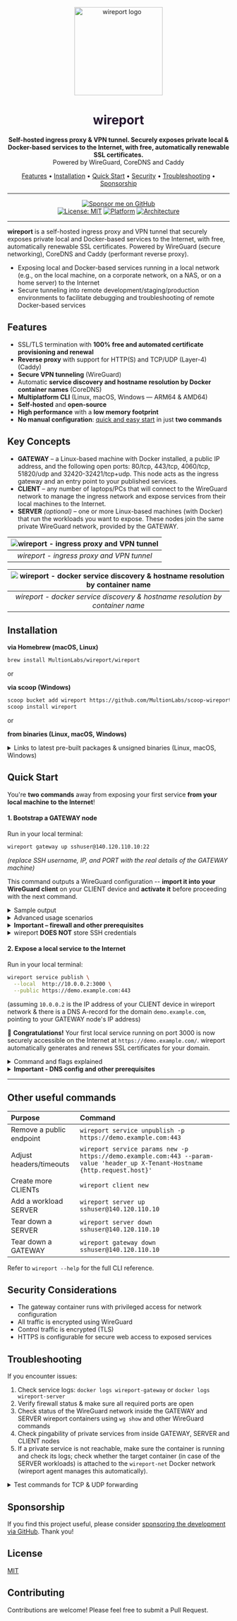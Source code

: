 <p align="center">
  <img src="assets/wireport-with-slogan.png" alt="wireport logo" width="200" />
</p>

<h1 align="center" style="color:#23132d">
  wireport
</h1>

<p align="center">
  <strong>Self-hosted ingress proxy & VPN tunnel. Securely exposes private local & Docker-based services to the Internet, with free, automatically renewable SSL certificates.</strong><br />
  Powered by WireGuard, CoreDNS and Caddy
</p>

<p align="center">
  <a href="#features">Features</a> •
  <a href="#installation">Installation</a> •
  <a href="#quick-start">Quick Start</a> •
  <a href="#security-considerations">Security</a> •
  <a href="#troubleshooting">Troubleshooting</a> •
  <a href="#sponsorship">Sponsorship</a>
</p>

---

<div align="center">

[![Sponsor me on GitHub](https://img.shields.io/badge/Sponsor-💖-pink?style=for-the-badge)](https://github.com/sponsors/maxskorr)  
[![License: MIT](https://img.shields.io/badge/License-MIT-blue.svg?style=for-the-badge)](https://opensource.org/licenses/MIT)
[![Platform](https://img.shields.io/badge/Platform-Linux%20%7C%20macOS%20%7C%20Windows-lightgrey.svg?style=for-the-badge)](https://github.com/MultionLabs/wireport/releases)
[![Architecture](https://img.shields.io/badge/Architecture-AMD64%20%7C%20ARM64-lightgrey.svg?style=for-the-badge)](https://github.com/MultionLabs/wireport/releases)

</div>

---

**wireport** is a self-hosted ingress proxy and VPN tunnel that securely exposes private local and Docker-based services to the Internet, with free, automatically renewable SSL certificates. Powered by WireGuard (secure networking), CoreDNS and Caddy (performant reverse proxy).

- Exposing local and Docker-based services running in a local network (e.g., on the local machine, on a corporate network, on a NAS, or on a home server) to the Internet
- Secure tunneling into remote development/staging/production environments to facilitate debugging and troubleshooting of remote Docker-based services

## Features

- SSL/TLS termination with **100% free and automated certificate provisioning and renewal**
- **Reverse proxy** with support for HTTP(S) and TCP/UDP (Layer-4) (Caddy)
- **Secure VPN tunneling** (WireGuard)
- Automatic **service discovery and hostname resolution by Docker container names** (CoreDNS)
- **Multiplatform CLI** (Linux, macOS, Windows — ARM64 & AMD64)
- **Self-hosted** and **open-source**
- **High performance** with a **low memory footprint**
- **No manual configuration**: [quick and easy start](#quick-start) in just **two commands**

## Key Concepts

- **GATEWAY** – a Linux-based machine with Docker installed, a public IP address, and the following open ports: 80/tcp, 443/tcp, 4060/tcp, 51820/udp and 32420-32421/tcp+udp. This node acts as the ingress gateway and an entry point to your published services.
- **CLIENT** – any number of laptops/PCs that will connect to the WireGuard network to manage the ingress network and expose services from their local machines to the Internet.
- **SERVER** *(optional)* – one or more Linux-based machines (with Docker) that run the workloads you want to expose. These nodes join the same private WireGuard network, provided by the GATEWAY.

| ![wireport - ingress proxy and VPN tunnel](assets/wireport-ingress-proxy-vpn-tunnel.png) |
|:--:|
| *wireport - ingress proxy and VPN tunnel* |

| ![wireport - docker service discovery & hostname resolution by container name](assets/wireport-docker-service-discovery.png) |
|:--:|
| *wireport - docker service discovery & hostname resolution by container name* |

## Installation


**via Homebrew (macOS, Linux)**

```bash
brew install MultionLabs/wireport/wireport
```

or

**via scoop (Windows)**

```bash
scoop bucket add wireport https://github.com/MultionLabs/scoop-wireport
scoop install wireport
```

or

**from binaries (Linux, macOS, Windows)**

<details>
<summary>Links to latest pre-built packages & unsigned binaries (Linux, macOS, Windows)</summary>

| Platform | AMD64 | ARM64 |
|:---------|:------|:------|
| **macOS (.pkg)** | [wireport-macos-amd64.pkg](https://github.com/MultionLabs/wireport/releases/latest/download/wireport-macos-amd64.pkg) | [wireport-macos-arm64.pkg](https://github.com/MultionLabs/wireport/releases/latest/download/wireport-macos-arm64.pkg) |
| **macOS (.zip)** | [wireport-macos-amd64.zip](https://github.com/MultionLabs/wireport/releases/latest/download/wireport-macos-amd64.zip) | [wireport-macos-arm64.zip](https://github.com/MultionLabs/wireport/releases/latest/download/wireport-macos-arm64.zip) |
| **Linux (.tar)** | [wireport-linux-amd64.tar](https://github.com/MultionLabs/wireport/releases/latest/download/wireport-linux-amd64.tar) | [wireport-linux-arm64.tar](https://github.com/MultionLabs/wireport/releases/latest/download/wireport-linux-arm64.tar) |
| **Linux (.deb)** | [wireport-linux-amd64.deb](https://github.com/MultionLabs/wireport/releases/latest/download/wireport-linux-amd64.deb) | [wireport-linux-arm64.deb](https://github.com/MultionLabs/wireport/releases/latest/download/wireport-linux-arm64.deb) |
| **Linux (.rpm)** | [wireport-linux-amd64.rpm](https://github.com/MultionLabs/wireport/releases/latest/download/wireport-linux-amd64.rpm) | [wireport-linux-arm64.rpm](https://github.com/MultionLabs/wireport/releases/latest/download/wireport-linux-arm64.rpm) |
| **Windows** | [wireport-windows-amd64.zip](https://github.com/MultionLabs/wireport/releases/latest/download/wireport-windows-amd64.zip) | [wireport-windows-arm64.zip](https://github.com/MultionLabs/wireport/releases/latest/download/wireport-windows-arm64.zip) |

Installing from a `.deb` package on Ubuntu or Debian (amd64):

```bash
wget https://github.com/MultionLabs/wireport/releases/latest/download/wireport-linux-amd64.deb && \
sudo dpkg -i ./wireport-linux-amd64.deb
```

Installing from an `.rpm` package on Alma or Rocky (amd64):

```bash
wget https://github.com/MultionLabs/wireport/releases/latest/download/wireport-linux-amd64.rpm && \
sudo rpm -ivh ./wireport-linux-amd64.rpm
```

Installing from a `.tar` package (e.g., on Arch; amd64):

```bash
wget https://github.com/MultionLabs/wireport/releases/latest/download/wireport-linux-amd64.tar && \
sudo tar -xvf wireport-linux-amd64.tar -C /
```

### ⚠️ Running Unsigned Binaries on macOS and Windows

Since the binaries are **not signed with commercial certificates**, your operating system may prevent them from launching by default.  
You will need to manually allow them.

---

### 🪟 On Windows

When you try to launch the program, you may see a warning similar to:

> **Windows protected your PC**  
> Windows Defender SmartScreen prevented an unrecognized app from starting.

To proceed:

1. Click **More info**.
2. Click **Run anyway**.

This will start the application despite the warning.

---

### 🍎 On macOS

When you attempt to open the app or installer, you may see:

> "**wireport** cannot be opened because the developer cannot be verified."

To allow it:

1. Open **Finder** and locate the application or `.pkg` file.
2. **Right-click** (or Control-click) the file and select **Open**.
3. You will see a similar warning, but this time it includes an **Open** button.
4. Click **Open** to confirm you trust the file.

Alternatively, you can allow the app through **System Preferences**:

1. Open **Apple Menu > System Settings > Privacy & Security > General**.
2. You will see a message that the app was blocked.
3. Click **Allow Anyway**.
4. Then, try opening the app again.

---

**Note:**
- These steps are necessary **only once per file**.
- If you have any concerns about file integrity, consider [verifying checksums](https://github.com/MultionLabs/wireport/releases) or building binaries from the source code yourself.
- In enterprise environments, administrators can whitelist the binaries using Group Policy (Windows) or Gatekeeper settings (macOS).

</details>

## Quick Start

You're **two commands** away from exposing your first service **from your local machine to the Internet**!

#### 1. Bootstrap a GATEWAY node

Run in your local terminal:

```bash
wireport gateway up sshuser@140.120.110.10:22
```

*(replace SSH username, IP, and PORT with the real details of the GATEWAY machine)*

This command outputs a WireGuard configuration -- **import it into your WireGuard client** on your CLIENT device and **activate it** before proceeding with the next command.

<details>
<summary>Sample output</summary>

```
🔒 Enter SSH password:
🚀 wireport Gateway Up
==========================

📡 Connecting to gateway...
   Gateway: sshuser@140.120.110.10:22
   Status: ✅ Connected

🔍 Checking current status...
   Status: ❌ Not Running
   💡 Proceeding with installation...

📦 Installing wireport...
   Gateway: sshuser@140.120.110.10:22
   Status: ✅ Installation Completed

✅ Verifying installation...
   Status: ✅ Verified Successfully, Running
   🎉 wireport has been successfully installed and started on the gateway!

   🔑 Applying Client Join Token: eyJpZCI6IjMxMGIyYTQz...

# # # # # # # # # # # # # # # # # # # # # # #
#       wireport config for WireGuard       #
# # # # # # # # # # # # # # # # # # # # # # #

[Interface]
Address = 10.0.0.2/24
PrivateKey = CDCH09W1+x4P+aZ3OIF2dnEhvYOms2RtV2ReIHqa/0I=
DNS = 10.0.0.1

[Peer]
PublicKey = AfYB6BMUMYDcIojecg7H5jhnDNzqIf56rXJ74md1Rw4=
Endpoint = 140.120.110.10:51820
AllowedIPs = 172.16.0.0/12, 10.0.0.1/24
PersistentKeepalive = 15

⤵ wireport WireGuard config has been dumped

   ✅ Client Join Token Applied

✨ Bootstrap process completed!
```
</details>

<details>
<summary>Advanced usage scenarios</summary>

Use SSH key with an empty passphrase and dump the WireGuard config straight to the file:

```bash
wireport gateway up sshuser@140.120.110.10:22 --ssh-key-path ~/.ssh/id_rsa --ssh-key-pass-empty > ~/path/to/wireguard-config.conf
```

</details>

<details>
<summary><strong>Important – firewall and other prerequisites</strong></summary>

`wireport gateway up` expects that:

1) the following ports must be reachable on the target GATEWAY machine *before* you run the command:

* 22/tcp (SSH)
* 80/tcp and 443/tcp (HTTP/HTTPS)
* 4060/tcp (Wireport control channel)
* 51820/udp (WireGuard)
* 32420-32421/tcp+udp (reserved ports for exposing services with wireport)

Example with UFW:

```bash
sudo ufw allow 22,80,443,4060/tcp
sudo ufw allow 51820/udp
sudo ufw allow 32420:32421/tcp
sudo ufw allow 32420:32421/udp
sudo ufw enable
```

2) Docker is installed on the target GATEWAY machine
3) The account used for SSHing into the target GATEWAY machine has all the necessary permissions for managing Docker containers, images, and networks
</details>

<details>
<summary>wireport <strong>DOES NOT</strong> store SSH credentials</summary>

wireport relies on [goph](https://github.com/melbahja/goph) for handling SSH connections and executing commands on the target remote machines. The credentials are **never stored** by wireport and they only stay in the memory of your client device for the time of executing the commands (typically, a few seconds).
</details>

#### 2. Expose a local service to the Internet

Run in your local terminal:

```bash
wireport service publish \
  --local  http://10.0.0.2:3000 \
  --public https://demo.example.com:443
```
(assuming `10.0.0.2` is the IP address of your CLIENT device in wireport network & there is a DNS A-record for the domain `demo.example.com`, pointing to your GATEWAY node's IP address)

🎉 **Congratulations!** Your first local service running on port 3000 is now securely accessible on the Internet at `https://demo.example.com/`. wireport automatically generates and renews SSL certificates for your domain.

<details>
<summary>Command and flags explained</summary>

This command supports different protocols (HTTP, HTTPS, TCP, UDP) and automatically provisions a free SSL certificate for the domain when an HTTPS-based URL with a domain name is specified in the **--public** parameter, provided that a correct A-record is set up in your domain provider's DNS settings and points to the GATEWAY machine.

* **--local** – address of the service **on the machine where you run the command** (or another CLIENT/SERVER node from the wireport-managed WireGuard network)
* **--public** – External protocol / hostname / port that will be reachable on the GATEWAY

If a service is supposed to be exposed using the public IP of the gateway node (e.g., to be available on `140.120.110.10`), don't specify the public IP itself in **--public** argument, but use `0.0.0.0` instead (e.g., **tcp://0.0.0.0:32420**)
</details>

<details>
<summary><strong>Important - DNS config and other prerequisites</strong></summary>

1) For the service to become available over the given public URL, there must be a respective `A`-record in the DNS settings of your domain name provider, pointing to the target **GATEWAY** machine's IP address.

2) After bootstrapping the GATEWAY node with the `wireport gateway up ...` command, you should add the respective WireGuard tunnel on your local machine

3) There must be a service running and accessible at the address specified in the `--local` flag provided to the `wireport service publish` command (this can be on any CLIENT or SERVER node in the wireport-managed WireGuard network)

4) The following ports are available for exposure on the GATEWAY machine (public URL of the exposed service): 80, 443

</details>

---

## Other useful commands

| Purpose | Command |
|:--------|:--------|
| Remove a public endpoint | `wireport service unpublish -p https://demo.example.com:443` |
| Adjust headers/timeouts | `wireport service params new -p https://demo.example.com:443 --param-value 'header_up X-Tenant-Hostname {http.request.host}'` |
| Create more CLIENTs | `wireport client new` |
| Add a workload SERVER | `wireport server up sshuser@140.120.110.10` |
| Tear down a SERVER | `wireport server down sshuser@140.120.110.10` |
| Tear down a GATEWAY | `wireport gateway down sshuser@140.120.110.10` |

Refer to `wireport --help` for the full CLI reference.

## Security Considerations

- The gateway container runs with privileged access for network configuration
- All traffic is encrypted using WireGuard
- Control traffic is encrypted (TLS)
- HTTPS is configurable for secure web access to exposed services

## Troubleshooting

If you encounter issues:
1. Check service logs: `docker logs wireport-gateway` or `docker logs wireport-server`
2. Verify firewall status & make sure all required ports are open
3. Check status of the WireGuard network inside the GATEWAY and SERVER wireport containers using `wg show` and other WireGuard commands
4. Check pingability of private services from inside GATEWAY, SERVER and CLIENT nodes
5. If a private service is not reachable, make sure the container is running and check its logs; check whether the target container (in case of the SERVER workloads) is attached to the `wireport-net` Docker network (wireport agent manages this automatically).

<details>
<summary>Test commands for TCP & UDP forwarding</summary>

For testing UDP forwarding, on the SERVR node run:

```bash
docker run --rm -d --name udp-server alpine sh -c "apk add --no-cache socat && socat -v UDP-RECV:3000 STDOUT"
```

- this command will start a docker container, called `udp-server`.

Now, send some test UDP packets from your CLIENT device, e.g.:

```bash
echo "hello via UDP" | nc -u 10.0.0.3 3000
```
(for a test inside the wireport network)

or

```bash
echo "hello via UDP" | nc -u 140.120.110.10 32420
```
(for a test, involving publicly exposed services, e.g. `wireport service publish --public udp://0.0.0.0:32420 --local udp://udp-server:3000` or so)

The logs of `udp-server` container on your SERVER node should log the test data.

For testing UDP forwarding, on the SERVER node run:

```bash
docker run --rm -d --name tcp-server alpine sh -c "while true; do nc -lk -p 3000; done"
```

- this command will start a docker container, called `tcp-server`.

Now, send some test TCP packets from your CLIENT device, e.g.:

```bash
echo "hello via TCP" | nc 10.0.0.3 3000
```
(for a test inside the wireport network)

or

```bash
echo "hello via TCP" | nc 140.120.110.10 32420
```
(for a test, involving publicly exposed services, e.g. `wireport service publish --public tcp://0.0.0.0:32420 --local tcp://tcp-server:3000` or so)

The logs of `tcp-server` container on your SERVER node should log the test data.

</details>

## Sponsorship

If you find this project useful, please consider [sponsoring the development via GitHub](https://github.com/sponsors/maxskorr). Thank you!

## License

[MIT](LICENSE.txt)

## Contributing

Contributions are welcome! Please feel free to submit a Pull Request.
